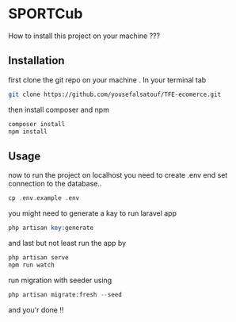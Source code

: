 # SPORTCub

How to install this project on your machine ???

## Installation

first clone the git repo on your machine .
In your terminal tab 

```bash
git clone https://github.com/yousefalsatouf/TFE-ecomerce.git
```
then install composer and npm

```bash
composer install
npm install
```

## Usage
now to run the project on localhost you need to create .env end set connection to the database..

```php
cp .env.example .env
```
you might need to generate a kay to run laravel app
```php
php artisan key:generate
```
and last but not least run the app by 
```php
php artisan serve
npm run watch 
```
run migration with seeder using 
```php
php artisan migrate:fresh --seed
```

and you'r done !!
